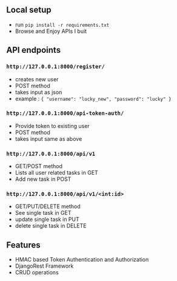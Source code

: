 ## Local setup
* run `pip install -r requirements.txt`
* Browse and Enjoy APIs I buit

## API endpoints
### `http://127.0.0.1:8000/register/`
* creates new user
* POST method
* takes input as json
* example : 
`{
    "username": "lucky_new",
    "password": "lucky"
}`

### `http://127.0.0.1:8000/api-token-auth/`
* Provide token to existing user
* POST method
* takes input same as above

### `http://127.0.0.1:8000/api/v1`
* GET/POST method
* Lists all user related tasks in GET
* Add new task in POST

### `http://127.0.0.1:8000/api/v1/<int:id>`
* GET/PUT/DELETE method
* See single task in GET
* update single task in PUT
* delete single task in DELETE

## Features
* HMAC based Token Authentication and Authorization
* DjangoRest Framework
* CRUD operations
